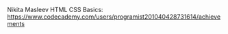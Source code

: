 Nikita Masleev
HTML CSS Basics: https://www.codecademy.com/users/programist201040428731614/achievements